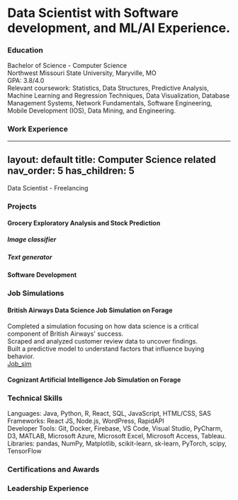 # Data Scientist with Software development, and ML/AI Experience.  

### Education
Bachelor of Science - Computer Science <br>
Northwest Missouri State University, Maryville, MO <br>
GPA: 3.8/4.0 <br>
Relevant coursework: Statistics, Data Structures, Predictive Analysis, Machine Learning and Regression Techniques, Data Visualization, Database Management Systems, Network Fundamentals, Software Engineering, Mobile Development (IOS), Data Mining, and Engineering.

### Work Experience 

---
layout: default
title: Computer Science related 
nav_order: 5
has_children: 5
---

Data Scientist - Freelancing 

### Projects 
#### Grocery Exploratory Analysis and Stock Prediction

##### Image classifier 

##### Text generator 

#### Software Development 



### Job Simulations 
#### British Airways Data Science Job Simulation on Forage
Completed a simulation focusing on how data science is a critical component of British Airways' success.<br>
Scraped and analyzed customer review data to uncover findings.<br>
Built a predictive model to understand factors that influence buying behavior.<br>
[Job_sim](https://github.com/damipop7/BritishAirlineForage)

#### Cognizant Artificial Intelligence Job Simulation on Forage 



### Technical Skills
Languages: Java, Python, R, React, SQL, JavaScript, HTML/CSS, SAS <br>
Frameworks: React JS, Node.js, WordPress, RapidAPI <br>
Developer Tools: Git, Docker, Firebase, VS Code, Visual Studio, PyCharm, D3, MATLAB, Microsoft Azure, Microsoft Excel, Microsoft Access, Tableau. <br>
Libraries: pandas, NumPy, Matplotlib, scikit-learn, sk-learn, PyTorch, scipy, TensorFlow <br>

### Certifications and Awards

### Leadership Experience

